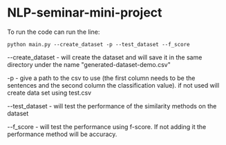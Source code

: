 # NLP-seminar-mini-project

To run the code can run the line:

    python main.py --create_dataset -p --test_dataset --f_score


--create_dataset -  will create the dataset and will save it in the same directory under the name "generated-dataset-demo.csv"

-p - give a path to the csv to use (the first column needs to be the sentences and the second column the classification value).
if not used will create data set using test.csv

--test_dataset - will test the performance of the similarity methods on the dataset

--f_score - will test the performance using f-score. If not adding it the performance method will be accuracy.